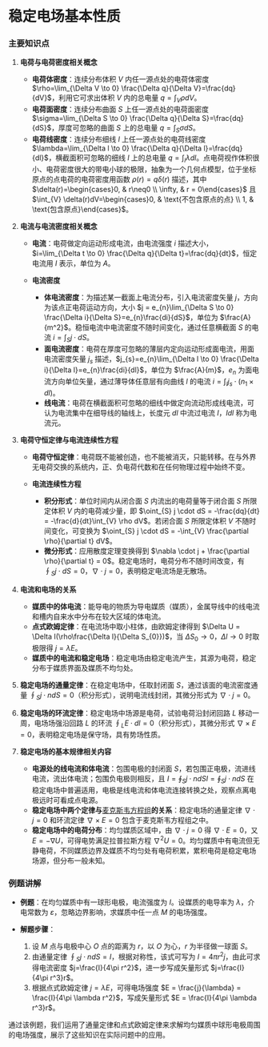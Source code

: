 # 稳定电场基本性质

### 主要知识点	

1. **电荷与电荷密度相关概念**

    * **电荷体密度**：连续分布体积 $V$ 内任一源点处的电荷体密度 $\rho=\lim_{\Delta V \to 0} \frac{\Delta q}{\Delta V}=\frac{dq}{dV}$，利用它可求出体积 $V$ 内的总电量 $q=\int_{V} \rho dV$。
    * **电荷面密度**：连续分布曲面 $S$ 上任一源点处的电荷面密度 $\sigma=\lim_{\Delta S \to 0} \frac{\Delta q}{\Delta S}=\frac{dq}{dS}$，厚度可忽略的曲面 $S$ 上的总电量 $q=\int_{S}\sigma dS$。
    * **电荷线密度**：连续分布细线 $l$ 上任一源点处的电荷线密度 $\lambda=\lim_{\Delta l \to 0} \frac{\Delta q}{\Delta l}=\frac{dq}{dl}$，横截面积可忽略的细线 $l$ 上的总电量 $q=\int_{l} \lambda dl$。点电荷视作体积很小、电荷密度很大的带电小球的极限，抽象为一个几何点模型，位于坐标原点的点电荷的电荷密度用函数 $\rho(r)=q\delta(r)$ 描述，其中 $\delta(r)=\begin{cases}0, & r\neq0 \\ \infty, & r = 0\end{cases}$ 且 $\int_{V} \delta(r)dV=\begin{cases}0, & \text{不包含原点的点} \\ 1, & \text{包含原点}\end{cases}$。
2. **电流与电流密度相关概念**

    * **电流**：电荷做定向运动形成电流，由电流强度 $i$ 描述大小，$i=\lim_{\Delta t \to 0} \frac{\Delta q}{\Delta t}=\frac{dq}{dt}$，恒定电流用 $I$ 表示，单位为 $A$。
    * **电流密度**

      * **体电流密度**：为描述某一截面上电流分布，引入电流密度矢量 $j$，方向为该点正电荷运动方向，大小 $j = e_{n}\lim_{\Delta S \to 0} \frac{\Delta i}{\Delta S}=e_{n}\frac{di}{dS}$，单位为 $\frac{A}{m^2}$。稳恒电流中电流密度不随时间变化，通过任意横截面 $S$ 的电流 $i=\int_{S} j \cdot dS$。
      * **面电流密度**：电荷在厚度可忽略的薄层内定向运动形成面电流，用面电流密度矢量 $j_{s}$ 描述，$j_{s}=e_{n}\lim_{\Delta l \to 0} \frac{\Delta i}{\Delta l}=e_{n}\frac{di}{dl}$，单位为 $\frac{A}{m}$，$e_{n}$ 为面电流方向单位矢量，通过薄导体任意层有向曲线 $l$ 的电流 $i=\int_{l} j_{s} \cdot (n_{1} \times dl)$。
      * **线电流**：电荷在横截面积可忽略的细线中做定向流动形成线电流，可认为电流集中在细导线的轴线上，长度元 $dl$ 中流过电流 $I$，$Idl$ 称为电流元。
3. **电荷守恒定律与电流连续性方程**

    * **电荷守恒定律**：电荷既不能被创造，也不能被消灭，只能转移。在与外界无电荷交换的系统内，正、负电荷代数和在任何物理过程中始终不变。
    * **电流连续性方程**

      * **积分形式**：单位时间内从闭合面 $S$ 内流出的电荷量等于闭合面 $S$ 所限定体积 $V$ 内的电荷减少量，即<span data-type="text" style="background-color: var(--b3-card-error-background); color: var(--b3-card-error-color);"> </span>$\oint_{S} j \cdot dS = -\frac{dq}{dt} = -\frac{d}{dt}\int_{V} \rho dV$。若闭合面 $S$ 所限定体积 $V$ 不随时间变化，可变换为 $\oint_{S} j \cdot dS = -\int_{V} \frac{\partial \rho}{\partial t} dV$。
      * **微分形式**：应用散度定理变换得到 $\nabla \cdot j + \frac{\partial \rho}{\partial t} = 0$。稳定电场时，电荷分布不随时间改变，有 $\oint_{S} j \cdot dS = 0$，$\nabla \cdot j = 0$，表明<span data-type="text" style="background-color: var(--b3-card-warning-background); color: var(--b3-card-warning-color);">稳定电流场是无散场</span>。
4. **电流和电场的关系**

    * **媒质中的体电流**：能导电的物质为导电媒质（媒质），金属导线中的线电流和槽内自来水中分布在较大区域的体电流。
    * **点式欧姆定律**：在电流场中取小柱体，由欧姆定律得到 $\Delta U = \Delta I(\rho\frac{\Delta l}{\Delta S_{0}})$，当 $\Delta S_{0} \to 0$，$\Delta l \to 0$ 时取极限得<span data-type="text" style="background-color: var(--b3-card-error-background); color: var(--b3-card-error-color);"> </span>$j = \lambda E$。
    * **媒质中的电流和稳定电场**：稳定电场由稳定电流产生，其源为电荷，稳定分布于媒质界面及媒质不均匀处。
5. **稳定电场的通量定律**：在稳定电场中，任取封闭面 $S$，通过该面的电流密度通量<span data-type="text" style="background-color: var(--b3-card-error-background); color: var(--b3-card-error-color);"> </span>$\oint_{S} j \cdot n dS = 0$（积分形式），说明电流线封闭，其微分形式为<span data-type="text" style="background-color: var(--b3-card-error-background); color: var(--b3-card-error-color);"> </span>$\nabla \cdot j = 0$。
6. **稳定电场的环流定律**：稳定电场中场源是电荷，试验电荷沿封闭回路 $L$ 移动一周，电场场强沿回路 $L$ 的环流 $\oint_{L} E \cdot dl = 0$（积分形式），其微分形式 $\nabla \times E = 0$，表明<span data-type="text" style="background-color: var(--b3-card-warning-background); color: var(--b3-card-warning-color);">稳定电场是保守场</span>，具有势场性质。
7. **稳定电场的基本规律相关内容**

    * **电源处的线电流和体电流**：包围电极的封闭面 $S$，若包围正电极，流进线电流，流出体电流；包围负电极则相反，且 $I = \oint_{S} j \cdot n dS$​$I = \oint_{S} j \cdot n dS$ 在稳定电场中普遍适用，电极是线电流和体电流连接转换之处，观察点离电极远时可看成点电源。
    * **稳定电场中两个定律与**​[麦克斯韦方程组](麦克斯韦方程组.md)​**的关系**：稳定电场的通量定律 $\nabla \cdot j = 0$ 和环流定律 $\nabla \times E = 0$ 包含于麦克斯韦方程组之中。
    * **稳定电场中的电荷分布**：均匀媒质区域中，由 $\nabla \cdot j = 0$ 得 $\nabla \cdot E = 0$，又 $E = -\nabla U$，可得电势满足拉普拉斯方程 $\nabla^2 U = 0$。均匀媒质中有电流但无静电荷，不同媒质边界及媒质不均匀处有电荷积累，累积电荷是稳定电场场源，但分布一般未知。

### 例题讲解

* **例题**：在均匀媒质中有一球形电极，电流强度为 $I$。设媒质的电导率为 $\lambda$，介电常数为 $\varepsilon$，忽略边界影响，求媒质中任一点 $M$ 的电场强度。
* **解题步骤**：

  1. 设 $M$ 点与电极中心 $O$ 点的距离为 $r$，以 $O$ 为心，$r$ 为半径做一球面 $S$。
  2. 由通量定律 $\oint_{S} j \cdot n dS = I$，根据对称性，该式可写为 $I = 4\pi r^2 j$，由此可求得电流密度 $j=\frac{I}{4\pi r^2}$，进一步写成矢量形式 $j=\frac{I}{4\pi r^3}r$。
  3. 根据点式欧姆定律 $j = \lambda E$，可得电场强度 $E = \frac{j}{\lambda} = \frac{I}{4\pi \lambda r^2}$，写成矢量形式 $E = \frac{I}{4\pi \lambda r^3}r$。

通过该例题，我们运用了通量定律和点式欧姆定律来求解均匀媒质中球形电极周围的电场强度，展示了这些知识在实际问题中的应用。

‍
